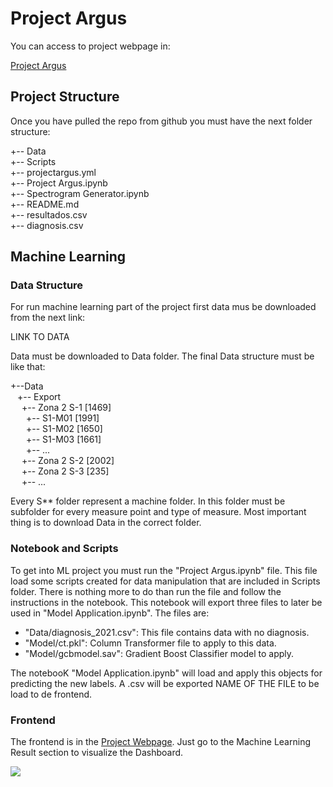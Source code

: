 # Project Argus


You can access to project webpage in:

<a href="https://projectargus.herokuapp.com/">Project Argus</a>


## Project Structure

Once you have pulled the repo from github you must have the next folder structure:

+-- Data<br>
+-- Scripts<br>
+-- projectargus.yml<br>
+-- Project Argus.ipynb<br>
+-- Spectrogram Generator.ipynb<br>
+-- README.md<br>
+-- resultados.csv<br>
+-- diagnosis.csv<br>


## Machine Learning

### Data Structure

For run machine learning part of the project first data mus be downloaded from the next link:

LINK TO DATA

Data must be downloaded to Data folder. The final Data structure must be like that:

+--Data<br>
&ensp; +-- Export<br>
&ensp;&ensp; +-- Zona 2 S-1 [1469]<br>
&ensp;&ensp;&ensp; +-- S1-M01 [1991]<br>
&ensp;&ensp;&ensp; +-- S1-M02 [1650]<br>
&ensp;&ensp;&ensp; +-- S1-M03 [1661]<br>
&ensp;&ensp;&ensp; +-- ...<br>
&ensp;&ensp; +-- Zona 2 S-2 [2002]<br>
&ensp;&ensp; +-- Zona 2 S-3 [235]<br>
&ensp;&ensp; +-- ...<br>

Every S** folder represent a machine folder. In this folder must be subfolder for every measure point and type of measure. Most important thing is to download Data in the correct folder.


### Notebook and Scripts

To get into ML project you must run the "Project Argus.ipynb" file. This file load some scripts created for data manipulation that are included in Scripts folder. There is nothing more to do than run the file and follow the instructions in the notebook. This notebook will export three files to later be used in "Model Application.ipynb". The files are:

- "Data/diagnosis_2021.csv": This file contains data with no diagnosis.
- "Model/ct.pkl": Column Transformer file to apply to this data.
- "Model/gcbmodel.sav": Gradient Boost Classifier model to apply.

The notebooK "Model Application.ipynb" will load and apply this objects for predicting the new labels. A .csv will be exported NAME OF THE FILE to be load to de frontend.




### Frontend

The frontend is in the <a href="https://projectargus.herokuapp.com/">Project Webpage</a>. Just go to the Machine Learning Result section to visualize the Dashboard.

<img src="https://teromanager2.s3-us-west-2.amazonaws.com/projectargus/argus_front_ml.JPG">







